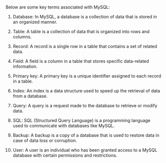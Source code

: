 Below are some key terms associated with MySQL:

1. Database: In MySQL, a database is a collection of data that is stored in an organized manner.

2. Table: A table is a collection of data that is organized into rows and columns.

3. Record: A record is a single row in a table that contains a set of related data.

4. Field: A field is a column in a table that stores specific data-related information.

5. Primary key: A primary key is a unique identifier assigned to each record in a table.

6. Index: An index is a data structure used to speed up the retrieval of data from a database.

7. Query: A query is a request made to the database to retrieve or modify data.

8. SQL: SQL (Structured Query Language) is a programming language used to communicate with databases like MySQL.

9. Backup: A backup is a copy of a database that is used to restore data in case of data loss or corruption.

10. User: A user is an individual who has been granted access to a MySQL database with certain permissions and restrictions.
